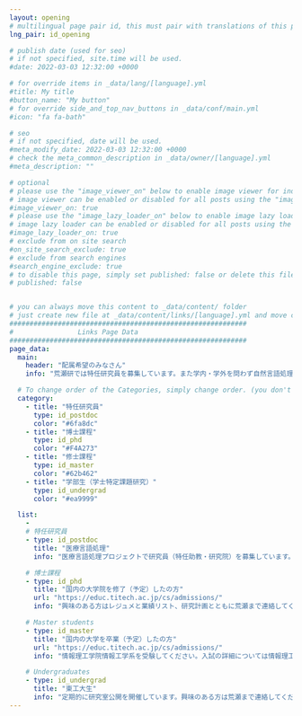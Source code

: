 ```yaml
---
layout: opening
# multilingual page pair id, this must pair with translations of this page. (This name must be unique)
lng_pair: id_opening

# publish date (used for seo)
# if not specified, site.time will be used.
#date: 2022-03-03 12:32:00 +0000

# for override items in _data/lang/[language].yml
#title: My title
#button_name: "My button"
# for override side_and_top_nav_buttons in _data/conf/main.yml
#icon: "fa fa-bath"

# seo
# if not specified, date will be used.
#meta_modify_date: 2022-03-03 12:32:00 +0000
# check the meta_common_description in _data/owner/[language].yml
#meta_description: ""

# optional
# please use the "image_viewer_on" below to enable image viewer for individual pages or posts (_posts/ or [language]/_posts folders).
# image viewer can be enabled or disabled for all posts using the "image_viewer_posts: true" setting in _data/conf/main.yml.
#image_viewer_on: true
# please use the "image_lazy_loader_on" below to enable image lazy loader for individual pages or posts (_posts/ or [language]/_posts folders).
# image lazy loader can be enabled or disabled for all posts using the "image_lazy_loader_posts: true" setting in _data/conf/main.yml.
#image_lazy_loader_on: true
# exclude from on site search
#on_site_search_exclude: true
# exclude from search engines
#search_engine_exclude: true
# to disable this page, simply set published: false or delete this file
# published: false


# you can always move this content to _data/content/ folder
# just create new file at _data/content/links/[language].yml and move content below.
###########################################################
#                Links Page Data
###########################################################
page_data:
  main:
    header: "配属希望のみなさん"
    info: "荒瀬研では特任研究員を募集しています。また学内・学外を問わず自然言語処理・計算言語学の研究に取り組みたい学部生・大学院生を募集しています。意欲的で好奇心旺盛な方を歓迎しています。(注) 研究生の受け入れはしていません。"

  # To change order of the Categories, simply change order. (you don't need to change list order.)
  category:
    - title: "特任研究員"
      type: id_postdoc
      color: "#6fa8dc"
    - title: "博士課程"
      type: id_phd
      color: "#F4A273"
    - title: "修士課程"
      type: id_master
      color: "#62b462"
    - title: "学部生（学士特定課題研究）"
      type: id_undergrad
      color: "#ea9999"

  list:
    -
    # 特任研究員
    - type: id_postdoc
      title: "医療言語処理"
      info: "医療言語処理プロジェクトで研究員（特任助教・研究院）を募集しています。 興味のある方はレジュメと業績リストとともに荒瀬まで連絡してください。"

    # 博士課程
    - type: id_phd
      title: "国内の大学院を修了（予定）したの方"
      url: "https://educ.titech.ac.jp/cs/admissions/"
      info: "興味のある方はレジュメと業績リスト、研究計画とともに荒瀬まで連絡してください。入試の詳細については情報理工学院の入試案内を参照してください。"

    # Master students
    - type: id_master
      title: "国内の大学を卒業（予定）したの方"
      url: "https://educ.titech.ac.jp/cs/admissions/"
      info: "情報理工学院情報工学系を受験してください。入試の詳細については情報理工学院の入試案内を参照してください。定期的に研究室公開を開催しています。興味のある方は荒瀬まで連絡してください。"

    # Undergraduates
    - type: id_undergrad
      title: "東工大生"
      info: "定期的に研究室公開を開催しています。興味のある方は荒瀬まで連絡してください。"
---
```

